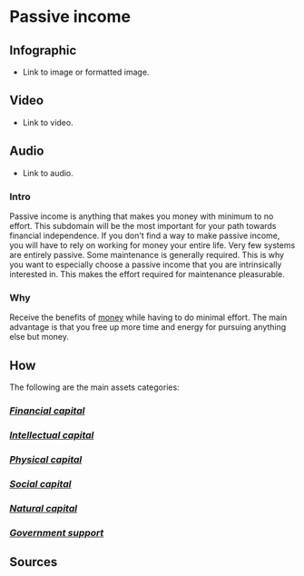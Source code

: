 [//]: <> (U)

# **Passive income**

## **Infographic**
[//]: <> (BO-infographic)
- Link to image or formatted image.

[//]: <> (EO-infographic)
## **Video**
[//]: <> (BO-video)
- Link to video.

[//]: <> (EO-video)
## **Audio**
[//]: <> (BO-audio)
- Link to audio.

[//]: <> (EO-audio)
### **Intro**
[//]: <> (BO-intro)
Passive income is anything that makes you money with minimum to no effort. This subdomain will be the most important for your path towards financial independence. If you don't find a way to make passive income, you will have to rely on working for money your entire life. Very few systems are entirely passive. Some maintenance is generally required. This is why you want to especially choose a passive income that you are intrinsically interested in. This makes the effort required for maintenance pleasurable.

[//]: <> (EO-intro)
### **Why**
[//]: <> (BO-why)

Receive the benefits of [money](Intro_money.md) while having to do minimal effort. The main advantage is that you free up more time and energy for pursuing anything else but money.

[//]: <> (EO-why)
## **How**
[//]: <> (BO-how)
The following are the main assets categories:

### *[Financial capital](Financial_capital.md)*
### *[Intellectual capital](Intellectual_capital.md)*
### *[Physical capital](Physical_capital.md)*
### *[Social capital](Social_capital.md)*
### *[Natural capital](Natural_capital.md)*
### *[Government support](Government_support.md)*

[//]: <> (EO-how)

## **Sources**
[//]: <> (BO-sources)
[//]: <> (EO-scientific)
